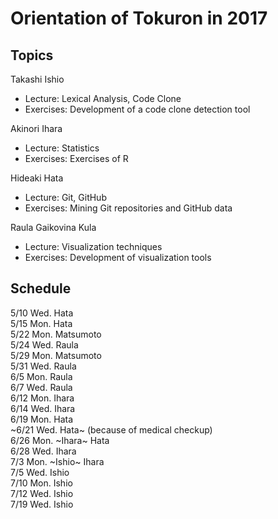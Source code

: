 # Orientation of Tokuron in 2017

## Topics

Takashi Ishio
* Lecture: Lexical Analysis, Code Clone
* Exercises: Development of a code clone detection tool

Akinori Ihara
* Lecture: Statistics
* Exercises: Exercises of R

Hideaki Hata
* Lecture: Git, GitHub
* Exercises: Mining Git repositories and GitHub data

Raula Gaikovina Kula
* Lecture: Visualization techniques
* Exercises: Development of visualization tools

## Schedule

5/10 Wed. Hata  
5/15 Mon. Hata  
5/22 Mon. Matsumoto  
5/24 Wed. Raula  
5/29 Mon. Matsumoto  
5/31 Wed. Raula  
6/5 Mon. Raula  
6/7 Wed. Raula  
6/12 Mon. Ihara  
6/14 Wed. Ihara  
6/19 Mon. Hata  
~6/21 Wed. Hata~ (because of medical checkup)  
6/26 Mon. ~Ihara~ Hata  
6/28 Wed. Ihara  
7/3 Mon. ~Ishio~ Ihara  
7/5 Wed. Ishio  
7/10 Mon. Ishio  
7/12 Wed. Ishio  
7/19 Wed. Ishio
